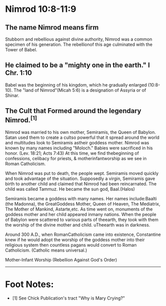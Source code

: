 # Nimrod 10:8-11:9

## The name Nimrod means firm

Stubborn and rebellious against divine authority, Nimrod was a common specimen of his generation. The rebellionof this age culminated with the Tower of Babel.

## He claimed to be a "mighty one in the earth." I Chr. 1:10

Babel was the beginning of his kingdom, which he gradually enlarged (10:8-10). The "land of Nimrod"(Micah 5:6) is a designation of Assyria or of Shinar.

## The Cult that Formed around the legendary Nimrod.<sup>[1]</sup>

Nimrod was married to his own mother, Semiramis, the Queen of Babylon. Satan used them to create a cultso powerful that it spread around the world and multitudes look to Semiramis astheir goddess mother. Nimrod was known by many names including "Moloch." Babies were sacrificed in his honor. (Lev. 18:21; Acts 7:43) At this time, we find thebeginning of confessions, celibacy for priests, & motherinfantworship as we see in Roman Catholicism.

When Nimrod was put to death, the people wept. Semiramis moved quickly and took advantage of the situation. Supposedly a virgin, Semiramis gave birth to another child and claimed that Nimrod had been reincarnated. The child was called Tammuz. He became the sun god, Baal.(Halos)

Semiramis became a goddess with many names. Her names include:Baalti (the Madonna), the GreatGoddess Mother, Queen of Heaven, The Mediatrix, The Mother of Mankind, Astarte,etc. As time went on, monuments of the goddess mother and her child appeared inmany nations. When the people of Babylon were scattered to various parts of theearth, they took with them the worship of the divine mother and child. uTheearth was in darkness.

Around 300 A.D., when RomanCatholicism came into existence, Constantine knew if he would adopt the worship of the goddess mother into their religious system then countless pagans would convert to Roman Catholicism. (Catholic means universal.)

Mother-Infant Worship (Rebellion Against God's Order)

---

# Foot Notes:

- [1] See Chick Publication's tract "Why is Mary Crying?"
